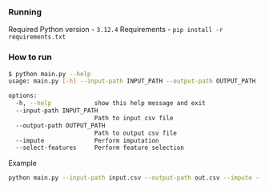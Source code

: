 ### Running
Required Python version - `3.12.4`
Requirements - `pip install -r requirements.txt`

### How to run
``` Bash
$ python main.py --help
usage: main.py [-h] --input-path INPUT_PATH --output-path OUTPUT_PATH [--impute] [--select-features]

options:
  -h, --help            show this help message and exit
  --input-path INPUT_PATH
                        Path to input csv file
  --output-path OUTPUT_PATH
                        Path to output csv file
  --impute              Perform imputation
  --select-features     Perform feature selection
```
Example
``` Bash
python main.py --input-path input.csv --output-path out.csv --impute --select-features
```